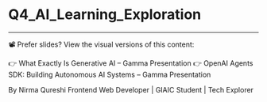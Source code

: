 # Q4_AI_Learning_Exploration

---
📽️ Prefer slides? View the visual versions of this content:

👉 What Exactly Is Generative AI – Gamma Presentation
👉 OpenAI Agents SDK: Building Autonomous AI Systems – Gamma Presentation 

By Nirma Qureshi
Frontend Web Developer | GIAIC Student | Tech Explorer
